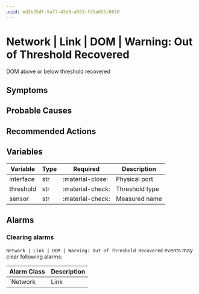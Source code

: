 ```yaml
---
uuid: ed2b35df-5a77-42e9-a583-f35a655c8610
---
```

# Network | Link | DOM | Warning: Out of Threshold Recovered

DOM above or below threshold recovered

## Symptoms

## Probable Causes

## Recommended Actions

## Variables

Variable | Type | Required | Description
--- | --- | --- | ---
interface | str | :material-close: | Physical port
threshold | str | :material-check: | Threshold type
sensor | str | :material-check: | Measured name

## Alarms

### Clearing alarms

`Network | Link | DOM | Warning: Out of Threshold Recovered` events may clear following alarms:

Alarm Class | Description
--- | ---
`Network | Link | DOM | Warning: Out of Threshold` | dispose
